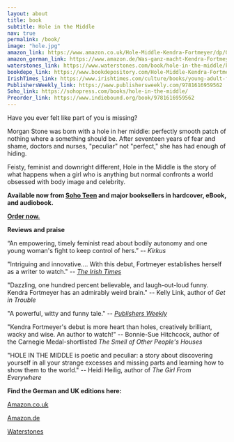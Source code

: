```yaml
---
layout: about
title: book
subtitle: Hole in the Middle
nav: true
permalink: /book/
image: "hole.jpg"
amazon_link: https://www.amazon.co.uk/Hole-Middle-Kendra-Fortmeyer/dp/0349002754
amazon_german_link: https://www.amazon.de/Was-ganz-macht-Kendra-Fortmeyer/dp/3789108456
waterstones_link: https://www.waterstones.com/book/hole-in-the-middle/kendra-fortmeyer/9780349002750
bookdepo_link: https://www.bookdepository.com/Hole-Middle-Kendra-Fortmeyer/9780349002750
IrishTimes_link: https://www.irishtimes.com/culture/books/young-adult-fiction-round-up-broken-lives-and-the-missing-pieces-1.3167578
PublishersWeekly_link: https://www.publishersweekly.com/9781616959562
Soho_link: https://sohopress.com/books/hole-in-the-middle/
Preorder_link: https://www.indiebound.org/book/9781616959562
---
```

Have you ever felt like part of you is missing?

Morgan Stone was born with a hole in her middle: perfectly smooth patch of nothing where a something should be. After seventeen years of fear and shame, doctors and nurses, "peculiar" not "perfect," she has had enough of hiding. 

Feisty, feminist and downright different, Hole in the Middle is the story of what happens when a girl who is anything but normal confronts a world obsessed with body image and celebrity.

**Available now from [Soho Teen]({{page.Soho_link}}) and major booksellers in hardcover, eBook, and audiobook.**

**[Order now.]({{page.Preorder_link}})**



**Reviews and praise**

“An empowering, timely feminist read about bodily autonomy and one young woman's fight to keep control of hers.”
-- *Kirkus*

"Intriguing and innovative.... With this debut, Fortmeyer establishes herself as a writer to watch." -- *[The Irish Times]({{page.IrishTimes_link}})*

"Dazzling, one hundred percent believable, and laugh-out-loud funny. Kendra Fortmeyer has an admirably weird brain." -- Kelly Link, author of *Get in Trouble*

"A powerful, witty and funny tale." -- *[Publishers Weekly]({{page.PublishersWeekly_link}})*

"Kendra Fortmeyer's debut is more heart than holes, creatively brilliant, wacky and wise. An author to watch!" -- Bonnie-Sue Hitchcock, author of the Carnegie Medal-shortlisted *The Smell of Other People's Houses*

"HOLE IN THE MIDDLE is poetic and peculiar: a story about discovering yourself in all your strange excesses and missing parts and learning how to show them to the world." -- Heidi Heilig, author of *The Girl From Everywhere*



**Find the German and UK editions here:**

[Amazon.co.uk]({{page.amazon_link}})

[Amazon.de]({{page.amazon_german_link}})

[Waterstones]({{page.waterstones_link}})


